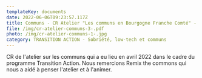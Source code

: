 ```yaml
---
templateKey: documents
date: 2022-06-06T09:23:57.117Z
title: Communs - CR Atelier "Les communs en Bourgogne Franche Comté" - Avril 2022
file: /img/cr-atelier-communs-3-.pdf
photo: /img/cr-atelier-communs-1-.jpg
category: TRANSITION ACTION - Sobriété, low-tech et communs
---
```

CR de l'atelier sur les communs qui a eu lieu en avril 2022 dans le cadre du programme Transition Action. Nous remercions Remix the commons qui nous a aidé à penser l'atelier et à l'animer.